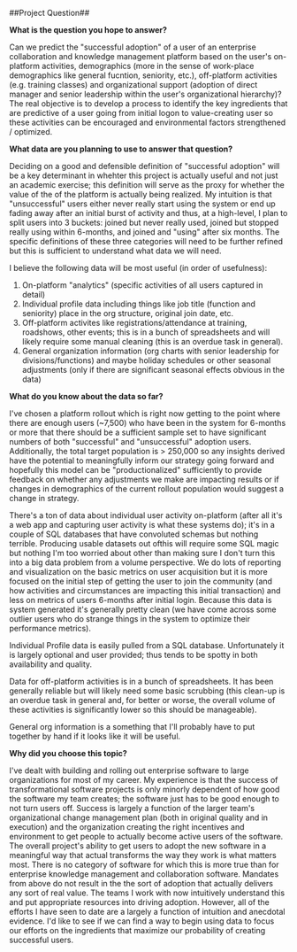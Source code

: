 ##Project Question##

**What is the question you hope to answer?**

Can we predict the "successful adoption" of a user of an enterprise collaboration and knowledge management platform based on the user's
on-platform activities, demographics (more in the sense of work-place demographics like general fucntion, seniority, etc.), off-platform activities (e.g. training classes) and organizational support (adoption of direct manager and senior leadership within the user's organizational hierarchy)? The real objective is to develop a process to identify the key ingredients that are predictive of a user going from initial logon to value-creating user so these activities can be encouraged and environmental factors strengthened / optimized.

**What data are you planning to use to answer that question?**

Deciding on a good and defensible definition of "successful adoption" will be a key determinant in whehter this project is actually useful and not just an academic exercise; this definition will serve as the proxy for whether the value of the of the platform is actually being realized. My intuition is that "unsuccessful" users either never really start using the system or end up fading away after an initial burst of activity and thus, at a high-level, I plan to split users into 3 buckets: joined but never really used, joined but stopped really using within 6-months, and joined and "using" after six months. The specific definitions of these three categories will need to be further refined but this is sufficient to understand what data we will need.

I believe the following data will be most useful (in order of usefulness):
1. On-platform "analytics" (specific activities of all users captured in detail)
2. Individual profile data including things like job title (function and seniority) place in the org structure, original join date, etc.
3. Off-platform activites like registrations/attendance at training, roadshows, other events; this is in a bunch of spreadsheets and will likely require some manual cleaning (this is an overdue task in general).
4. General organization information (org charts with senior leadership for divisions/functions) and maybe holiday schedules or other seasonal adjustments (only if there are significant seasonal effects obvious in the data)

**What do you know about the data so far?**

I've chosen a platform rollout which is right now getting to the point where there are enough users (~7,500) who have been in the system for 6-months or more that there should be a sufficient sample set to have significant numbers of both "successful" and "unsuccessful" adoption users. Additionally, the total target population is > 250,000 so any insights derived have the potential to meaningfully inform our strategy going forward and hopefully this model can be "productionalized" sufficiently to provide feedback on whether any adjustments we make are impacting results or if changes in demographics of the current rollout population would suggest a change in strategy.

There's a ton of data about individual user activity on-platform (after all it's a web app and capturing user activity is what these systems do); it's in a couple of SQL databases that have convoluted schemas but nothing terrible. Producing usable datasets out ofthis will require some SQL magic but nothing I'm too worried about other than making sure I don't turn this into a big data problem from a volume perspective. We do lots of reporting and visualization on the basic metrics on user acquisition but it is more focused on the initial step of getting the user to join the community (and how activities and circumstances are impacting this initial transaction) and less on metrics of users 6-months after initial login. Because this data is system generated it's generally pretty clean (we have come across some outlier users who do strange things in the system to optimize their performance metrics).

Individual Profile data is easily pulled from a SQL database. Unfortunately it is largely optional and user provided; thus tends to be spotty in both availability and quality.

Data for off-platform activities is in a bunch of spreadsheets. It has been generally reliable but will likely need some basic scrubbing (this clean-up is an overdue task in general and, for better or worse, the overall volume of these activities is significantly lower so this should be manageable).

General org information is a something that I'll probably have to put together by hand if it looks like it will be useful.

**Why did you choose this topic?**

I've dealt with building and rolling out enterprise software to large organizations for most of my career. My experience is that the success of transformational software projects is only minorly dependent of how good the software my team creates; the software just has to be good enough to not turn users off. Success is largely a function of the larger team's organizational change management plan (both in original quality and in execution) and the organization creating the right incentives and environment to get people to actually become active users of the software. The overall project's ability to get users to adopt the new software in a meaningful way that actual transforms the way they work is what matters most. There is no category of software for which this is more true than for enterprise knowledge management and collaboration software. Mandates from above do not result in the the sort of adoption that actually delivers any sort of real value. The teams I work with now intuitively understand this and put appropriate resources into driving adoption. However, all of the efforts I have seen to date are a largely a function of intuition and anecdotal evidence. I'd like to see if we can find a way to begin using data to focus our efforts on the ingredients that maximize our probability of creating successful users.
